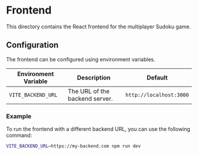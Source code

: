 # Frontend

This directory contains the React frontend for the multiplayer Sudoku game.

## Configuration

The frontend can be configured using environment variables.

| Environment Variable | Description                                   | Default                  |
| -------------------- | --------------------------------------------- | ------------------------ |
| `VITE_BACKEND_URL`   | The URL of the backend server.                | `http://localhost:3000`  |

### Example

To run the frontend with a different backend URL, you can use the following command:

```bash
VITE_BACKEND_URL=https://my-backend.com npm run dev
```